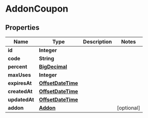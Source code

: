 # AddonCoupon

## Properties
Name | Type | Description | Notes
------------ | ------------- | ------------- | -------------
**id** | **Integer** |  | 
**code** | **String** |  | 
**percent** | [**BigDecimal**](BigDecimal.md) |  | 
**maxUses** | **Integer** |  | 
**expiresAt** | [**OffsetDateTime**](OffsetDateTime.md) |  | 
**createdAt** | [**OffsetDateTime**](OffsetDateTime.md) |  | 
**updatedAt** | [**OffsetDateTime**](OffsetDateTime.md) |  | 
**addon** | [**Addon**](Addon.md) |  |  [optional]
